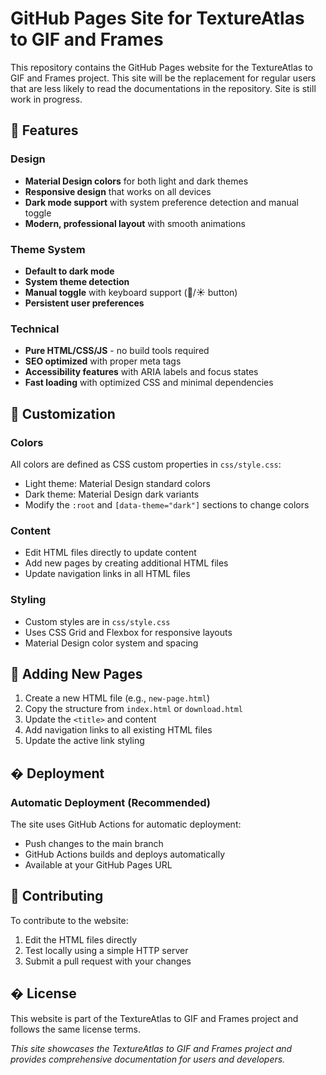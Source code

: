 # GitHub Pages Site for TextureAtlas to GIF and Frames

This repository contains the GitHub Pages website for the TextureAtlas to GIF and Frames project.
This site will be the replacement for regular users that are less likely to read the documentations in the repository.
Site is still work in progress.


## 🎨 Features

### Design
- **Material Design colors** for both light and dark themes
- **Responsive design** that works on all devices
- **Dark mode support** with system preference detection and manual toggle
- **Modern, professional layout** with smooth animations

### Theme System
- **Default to dark mode**
- **System theme detection**
- **Manual toggle** with keyboard support (🌙/☀️ button)
- **Persistent user preferences**

### Technical
- **Pure HTML/CSS/JS** - no build tools required
- **SEO optimized** with proper meta tags
- **Accessibility features** with ARIA labels and focus states
- **Fast loading** with optimized CSS and minimal dependencies

## 🔧 Customization

### Colors
All colors are defined as CSS custom properties in `css/style.css`:
- Light theme: Material Design standard colors
- Dark theme: Material Design dark variants
- Modify the `:root` and `[data-theme="dark"]` sections to change colors

### Content
- Edit HTML files directly to update content
- Add new pages by creating additional HTML files
- Update navigation links in all HTML files

### Styling
- Custom styles are in `css/style.css`
- Uses CSS Grid and Flexbox for responsive layouts
- Material Design color system and spacing

## 📝 Adding New Pages

1. Create a new HTML file (e.g., `new-page.html`)
2. Copy the structure from `index.html` or `download.html`
3. Update the `<title>` and content
4. Add navigation links to all existing HTML files
5. Update the active link styling

## � Deployment

### Automatic Deployment (Recommended)
The site uses GitHub Actions for automatic deployment:
- Push changes to the main branch
- GitHub Actions builds and deploys automatically
- Available at your GitHub Pages URL

## 🤝 Contributing

To contribute to the website:
1. Edit the HTML files directly
2. Test locally using a simple HTTP server
3. Submit a pull request with your changes

## � License
This website is part of the TextureAtlas to GIF and Frames project and follows the same license terms.


*This site showcases the TextureAtlas to GIF and Frames project and provides comprehensive documentation for users and developers.*
